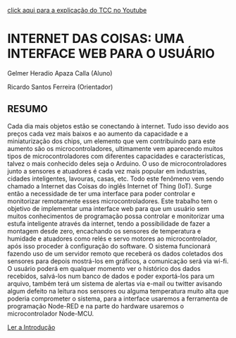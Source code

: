 [click aqui para a explicação do TCC no Youtube](https://youtu.be/iSxo6C621IM)
# INTERNET DAS COISAS: UMA INTERFACE WEB PARA O USUÁRIO

Gelmer Heradio Apaza Calla (Aluno)

Ricardo Santos Ferreira (Orientador)

## RESUMO 
Cada dia mais objetos estão se conectando à internet. Tudo isso devido aos preços cada vez mais baixos e ao aumento da capacidade e a miniaturização dos chips, um elemento que vem contribuindo para este aumento são os microcontroladores, ultimamente vem aparecendo muitos tipos de microcontroladores com diferentes capacidades e características, talvez o mais conhecido deles seja o Arduino. O uso de microcontroladores junto a sensores e atuadores é cada vez mais popular em industrias, cidades inteligentes, lavouras, casas, etc. Todo este fenômeno vem sendo chamado a Internet das Coisas do inglês Internet of Thing (IoT). Surge então a necessidade de ter uma interface para poder controlar e monitorizar remotamente esses microcontroladores.
Este trabalho tem o objetivo de implementar uma interface web para que um usuário sem muitos conhecimentos de programação possa controlar e monitorizar uma estufa inteligente através da internet, tendo a possibilidade de fazer a montagem desde zero, encachando os sensores de temperatura e humidade e atuadores como relés e servo motores ao microcontrolador, após isso proceder à configuração do software. 
O sistema funcionará fazendo uso de um servidor remoto que receberá os dados coletados dos sensores para depois mostrá-los em gráficos, a comunicação será via wi-fi.  O usuário poderá em qualquer momento ver o histórico dos dados recebidos, salvá-los num banco de dados e poder exportá-los para um arquivo, também terá um sistema de alertas via e-mail ou twitter avisando algum defeito na leitura nos sensores ou alguma temperatura muito alta que poderia comprometer o sistema, para a interface usaremos a ferramenta de programação Node-RED e na parte do hardware usaremos o microcontrolador Node-MCU.

[Ler a Introdução](https://github.com/Gelmer7/Trabalho-de-conclusao-de-curso-TCC/wiki/INTRODU%C3%87%C3%83O-(TCC))
